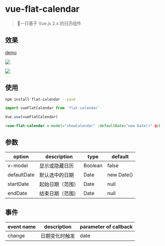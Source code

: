# vue-flat-calendar

> 📅一只基于 Vue.js 2.x 的日历组件

## 效果

[demo](https://yumiko-liu.github.io/vue-flat-calendar/index.html)

![](https://s1.ax1x.com/2018/10/16/ia5tZq.png)

![](https://s1.ax1x.com/2018/10/16/ia51zQ.png)


## 使用

``` bash
npm install flat-calendar --save
```

``` javascript
import vueFlatCalendar from 'flat-calendar'

Vue.use(vueFlatCalendar)
```

``` html
<vue-flat-calendar v-model="showCalendar" :defaultDate="new Date()" @change="selectDate" />
```

## 参数

option | description | type | default
--- | --- | --- | ---
v-model | 显示或隐藏日历 | Boolean | false
defaultDate | 默认选中的日期 | Date | new Date()
startDate | 起始日期（范围） | Date | null
endDate | 结束日期（范围） | Date | null

## 事件

event name | description | parameter of callback
--- | --- | ---
change | 日期变化时触发 | date
